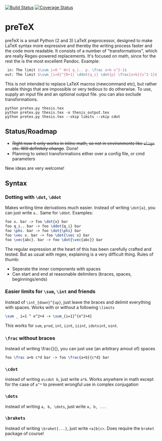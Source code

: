 [![Build Status](https://travis-ci.org/s9w/preTeX.svg?branch=master)](https://travis-ci.org/s9w/preTeX)
[![Coverage Status](https://coveralls.io/repos/s9w/preTeX/badge.png?branch=master)](https://coveralls.io/r/s9w/preTeX?branch=master) 

# preTeX

preTeX is a small Python (2 and 3) LaTeX preprocessor, designed to make LaTeX syntax more expressive and thereby the writing process faster and the code more readable. It consists of a number of "transformations", which are really Regex-powered replacements. It's focused on math, since for the rest the is the most excellent Pandoc. Example:

```latex
 in: The limit $\sum_i=0 ^ N+1 q_i.. p. \frac a+b x^2-1$
out: The limit $\sum_{i=0}^{N+1} \ddot{q_i} \dot{p} \frac{a+b}{x^2-1}$
```

This is not intended to replace LaTeX macros (newcommand etc), but rather enable things that are impossible or very tedious to do otherwise. To use, supply an input file and an optional output file. you can also exclude transformations.

```
python pretex.py thesis.tex
python pretex.py thesis.tex -o thesis_output.tex
python pretex.py thesis.tex --skip limits --skip cdot
```

## Status/Roadmap
- ~~Right now it only works in inline math, so not in environments like `align` etc. Will definitely change~~. Done!
- Planning to select transformations either over a config file, or cmd parameters

New ideas are very welcome!

## Syntax
### Dotting with `\dot`, `\ddot`
Makes writing time derivations much easier. Instead of writing `\dot{a}`, you can just write `a.`. Same for `\ddot`. Examples:

```latex
foo x. bar -> foo \dot{x} bar
foo q_i.. bar -> foo \ddot{q_i} bar
foo \phi. bar -> foo \dot{\phi} bar
foo \vec x. bar -> foo \dot{\vec x} bar
foo \vec{abc}. bar -> foo \dot{\vec{abc}} bar
```

The regular expression at the heart of this has been carefully crafted and tested. But as usual with regex, explaining is a very difficult thing. Rules of thumb:
- Seperate the inner components with spaces
- Can start and end at reasonable delimiters (braces, spaces, beginnings/ends)

### Easier limits for `\sum`, `\int` and friends
Instead of `\int_{down}^{up}`, just leave the braces and delimit everything with spaces. Works with or without a following `\limits`
```latex
\sum _ i=1 ^ e^2+4 -> \sum_{i=1}^{e^2+4}
```

This works for `sum`, `prod`, `int`, `iint`, `iiint`, `idotsint`, `oint`.

### `\frac` without braces
Instead of writing \frac{}{}, you can just use (an arbitrary amout of) spaces
```latex
foo \frac a+b c*d bar -> foo \frac{a+b}{c*d} bar
```

### `\cdot`
instead of writing `a\cdot b`, just write `a*b`. Works anywhere in math except for the case of `a^*` to prevent wrongful use in complex conjugation

### `\dots`
instead of writing `a, b, \dots`, just write `a, b, ...`

### `\brakets`
Instead of writing `\braket{...}`, just write `<a|b|c>`. Does require the `braket` package of course!

 
